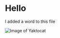 # Hello 


I added a word to this file

![Image of Yaktocat](https://octodex.github.com/images/yaktocat.png)
